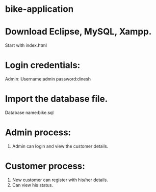 # bike-application
# Download Eclipse, MySQL, Xampp.
Start with index.html
# Login credentials:
 Admin: 
  Username:admin
  password:dinesh
# Import the database file.
 Database name:bike.sql
# Admin process:
 1. Admin can login and view the customer details.
# Customer process:
 1. New customer can register with his/her details.
 2. Can view his status.
